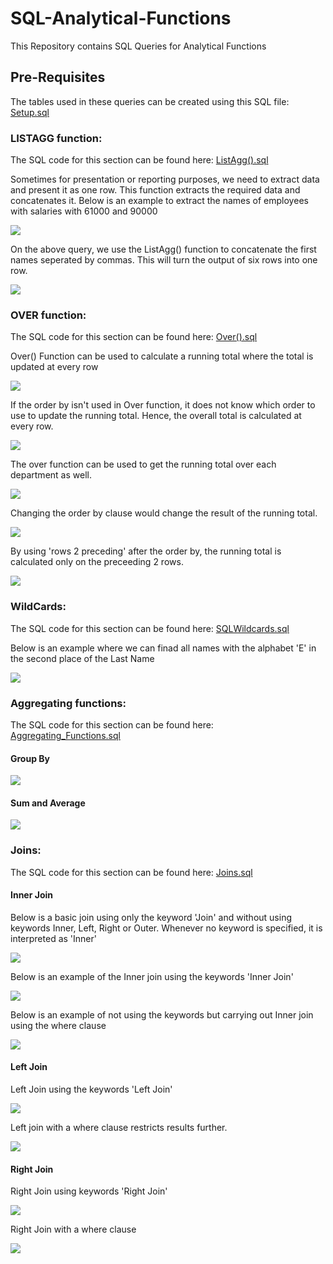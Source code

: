 # SQL-Analytical-Functions
This Repository contains SQL Queries for Analytical Functions

## Pre-Requisites
The tables used in these queries can be created using this SQL file: [Setup.sql](https://github.com/anagharumade/SQL-Analytical-Functions/blob/master/Setup.sql)

### LISTAGG function:

The SQL code for this section can be found here: [ListAgg().sql](https://github.com/anagharumade/SQL-Analytical-Functions/blob/master/ListAgg().sql)

Sometimes for presentation or reporting purposes, we need to extract data and present it as one row.
This function extracts the required data and concatenates it.
Below is an example to extract the names of employees with salaries with 61000 and 90000

![](https://github.com/anagharumade/SQL-Analytical-Functions/blob/master/ImagesForReadMe/ListAgg01.PNG)

On the above query, we use the ListAgg() function to concatenate the first names seperated by commas. 
This will turn the output of six rows into one row.

![](https://github.com/anagharumade/SQL-Analytical-Functions/blob/master/ImagesForReadMe/ListAgg02.PNG)

### OVER function:
The SQL code for this section can be found here: [Over().sql](https://github.com/anagharumade/SQL-Analytical-Functions/blob/master/Over().sql)

Over() Function can be used to calculate a running total where the total is updated at every row

![](https://github.com/anagharumade/SQL-Analytical-Functions/blob/master/ImagesForReadMe/Over01.PNG)

If the order by isn't used in Over function, it does not know which order to use to update the running total. 
Hence, the overall total is calculated at every row.

![](https://github.com/anagharumade/SQL-Analytical-Functions/blob/master/ImagesForReadMe/Over02.PNG)

The over function can be used to get the running total over each department as well.

![](https://github.com/anagharumade/SQL-Analytical-Functions/blob/master/ImagesForReadMe/Over03.PNG)

Changing the order by clause would change the result of the running total.

![](https://github.com/anagharumade/SQL-Analytical-Functions/blob/master/ImagesForReadMe/Over04.PNG)

By using 'rows 2 preceding' after the order by, the running total is calculated only on the preceeding 2 rows.

![](https://github.com/anagharumade/SQL-Analytical-Functions/blob/master/ImagesForReadMe/Over05.PNG)

### WildCards:

The SQL code for this section can be found here: [SQLWildcards.sql](https://github.com/anagharumade/SQL-Analytical-Functions/blob/master/SQLWildcards.sql)

Below is an example where we can finad all names with the alphabet 'E' in the second place of the Last Name

![](https://github.com/anagharumade/SQL-Analytical-Functions/blob/master/ImagesForReadMe/Wildcards01.PNG)

### Aggregating functions:

The SQL code for this section can be found here: [Aggregating_Functions.sql](https://github.com/anagharumade/SQL-Analytical-Functions/blob/master/Aggregating_Fuctions.sql)
#### Group By
![](https://github.com/anagharumade/SQL-Analytical-Functions/blob/master/ImagesForReadMe/Groupby.PNG)
#### Sum and Average
![](https://github.com/anagharumade/SQL-Analytical-Functions/blob/master/ImagesForReadMe/SumAndAverage.PNG)

### Joins:

The SQL code for this section can be found here: [Joins.sql](https://github.com/anagharumade/SQL-Analytical-Functions/blob/master/Joins.sql)
#### Inner Join
Below is a basic join using only the keyword 'Join' and without using keywords Inner, Left, Right or Outer. Whenever no keyword is specified, it is interpreted as 'Inner'

![](https://github.com/anagharumade/SQL-Analytical-Functions/blob/master/ImagesForReadMe/InnerJoin01.PNG)

Below is an example of the Inner join using the keywords 'Inner Join'

![](https://github.com/anagharumade/SQL-Analytical-Functions/blob/master/ImagesForReadMe/InnerJoin02.PNG)

Below is an example of not using the keywords but carrying out Inner join using the where clause

![](https://github.com/anagharumade/SQL-Analytical-Functions/blob/master/ImagesForReadMe/InnerJoin03.PNG)

#### Left Join

Left Join using the keywords 'Left Join'

![](https://github.com/anagharumade/SQL-Analytical-Functions/blob/master/ImagesForReadMe/LeftJoin01.PNG)

Left join with a where clause restricts results further.

![](https://github.com/anagharumade/SQL-Analytical-Functions/blob/master/ImagesForReadMe/LeftJoin02.PNG)

#### Right Join

Right Join using keywords 'Right Join'

![](https://github.com/anagharumade/SQL-Analytical-Functions/blob/master/ImagesForReadMe/RightJoin01.PNG)

Right Join with a where clause

![](https://github.com/anagharumade/SQL-Analytical-Functions/blob/master/ImagesForReadMe/RightJoin02.PNG)


